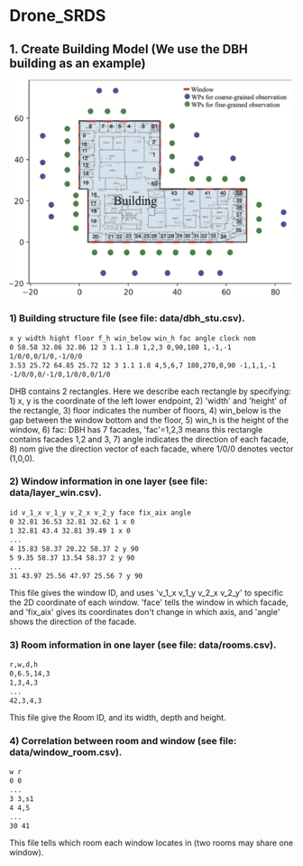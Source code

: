 # Drone_SRDS

## 1. Create Building Model (We use the DBH building as an example)
<img src="building_stu.png" width="500"> 

### 1) Building structure file (see file: data/dbh_stu.csv). 

```
x y width hight floor f_h win_below win_h fac angle clock nom
0 58.58 32.86 32.86 12 3 1.1 1.8 1,2,3 0,90,180 1,-1,-1 1/0/0,0/1/0,-1/0/0
3.53 25.72 64.85 25.72 12 3 1.1 1.8 4,5,6,7 180,270,0,90 -1,1,1,-1 -1/0/0,0/-1/0,1/0/0,0/1/0
```
DHB contains 2 rectangles. Here we describe each rectangle by specifying: 1) x, y is the coordinate of the left lower endpoint, 2) 'width' and 'height' of the rectangle, 3) floor indicates the number of floors, 4) win_below is the gap between the window bottom and the floor, 5) win_h is the height of the window, 6) fac: DBH has 7 facades, 'fac'=1,2,3 means this rectangle contains facades 1,2 and 3, 7) angle indicates the direction of each facade, 8) nom give the direction vector of each facade, where 1/0/0 denotes vector (1,0,0).

### 2) Window information in one layer (see file: data/layer_win.csv). 

```
id v_1_x v_1_y v_2_x v_2_y face fix_aix angle
0 32.81 36.53 32.81 32.62 1 x 0
1 32.81 43.4 32.81 39.49 1 x 0
...
4 15.83 58.37 20.22 58.37 2 y 90
5 9.35 58.37 13.54 58.37 2 y 90
...
31 43.97 25.56 47.97 25.56 7 y 90
```
This file gives the window ID, and uses 'v_1_x v_1_y v_2_x v_2_y' to specific the 2D coordinate of each window. 'face' tells the window in which facade, and 'fix_aix' gives its coordinates don't change in which axis, and 'angle' shows the direction of the facade. 

### 3) Room information in one layer (see file: data/rooms.csv). 

```
r,w,d,h
0,6.5,14,3
1,3,4,3
...
42,3,4,3
```
This file give the Room ID, and its width, depth and height. 

### 4) Correlation between room and window (see file: data/window_room.csv). 
```
w r
0 0
...
3 3,s1
4 4,5
...
30 41
```
This file tells which room each window locates in (two rooms may share one window). 



